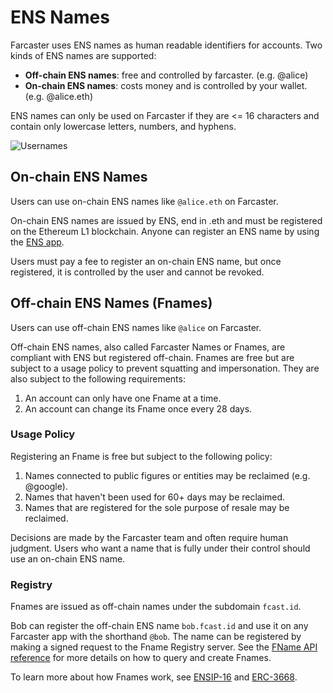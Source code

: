 # ENS Names

Farcaster uses ENS names as human readable identifiers for accounts. Two kinds of ENS names are supported:

- **Off-chain ENS names**: free and controlled by farcaster. (e.g. @alice)
- **On-chain ENS names**: costs money and is controlled by your wallet. (e.g. @alice.eth)

ENS names can only be used on Farcaster if they are <= 16 characters and contain only lowercase letters, numbers, and hyphens.

![Usernames](/assets/usernames.png)

## On-chain ENS Names

Users can use on-chain ENS names like `@alice.eth` on Farcaster.

On-chain ENS names are issued by ENS, end in .eth and must be registered on the Ethereum L1 blockchain. Anyone can register an ENS name by using the [ENS app](https://app.ens.domains/).

Users must pay a fee to register an on-chain ENS name, but once registered, it is controlled by the user and cannot be revoked.

## Off-chain ENS Names (Fnames)

Users can use off-chain ENS names like `@alice` on Farcaster.

Off-chain ENS names, also called Farcaster Names or Fnames, are compliant with ENS but registered off-chain. Fnames are free but are subject to a usage policy to prevent squatting and impersonation. They are also subject to the following requirements:

1. An account can only have one Fname at a time.
2. An account can change its Fname once every 28 days.

### Usage Policy

Registering an Fname is free but subject to the following policy:

1. Names connected to public figures or entities may be reclaimed (e.g. @google).
2. Names that haven't been used for 60+ days may be reclaimed.
3. Names that are registered for the sole purpose of resale may be reclaimed.

Decisions are made by the Farcaster team and often require human judgment. Users who want a name that is fully under their control should use an on-chain ENS name.

### Registry

Fnames are issued as off-chain names under the subdomain `fcast.id`.

Bob can register the off-chain ENS name `bob.fcast.id` and use it on any Farcaster app with the shorthand `@bob`. The name can be registered by making a signed request to the Fname Registry server. See the [FName API reference](/reference/fname/api) for more details on how to query and create Fnames.

To learn more about how Fnames work, see [ENSIP-16](https://docs.ens.domains/ens-improvement-proposals/ensip-16-offchain-metadata)
and [ERC-3668](https://eips.ethereum.org/EIPS/eip-3668).

